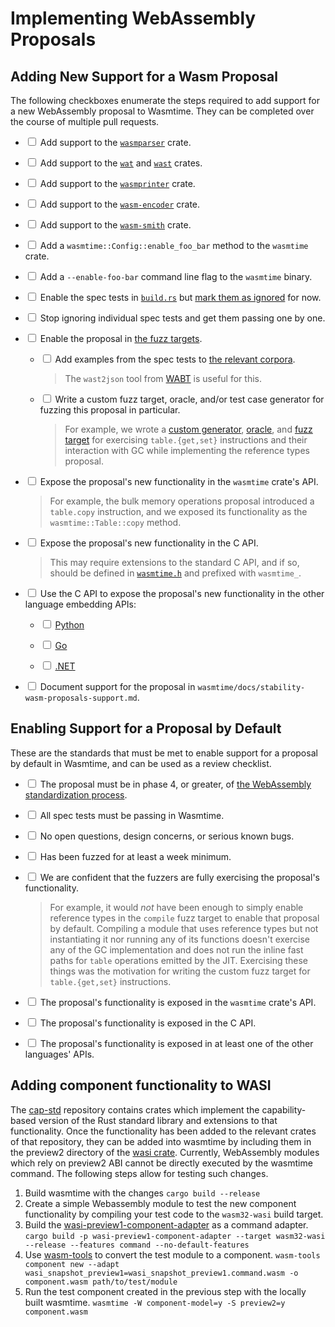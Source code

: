 # Implementing WebAssembly Proposals

## Adding New Support for a Wasm Proposal

The following checkboxes enumerate the steps required to add support for a new
WebAssembly proposal to Wasmtime. They can be completed over the course of
multiple pull requests.

* <input type="checkbox"/> Add support to the
  [`wasmparser`](https://github.com/bytecodealliance/wasm-tools/tree/main/crates/wasmparser)
  crate.

* <input type="checkbox"/> Add support to the
  [`wat`](https://github.com/bytecodealliance/wasm-tools/tree/main/crates/wat)
  and
  [`wast`](https://github.com/bytecodealliance/wasm-tools/tree/main/crates/wast)
  crates.

* <input type="checkbox"/> Add support to the
  [`wasmprinter`](https://github.com/bytecodealliance/wasm-tools/tree/main/crates/wasmprinter)
  crate.

* <input type="checkbox"/> Add support to the
  [`wasm-encoder`](https://github.com/bytecodealliance/wasm-tools/tree/main/crates/wasm-encoder)
  crate.

* <input type="checkbox"/> Add support to the
  [`wasm-smith`](https://github.com/bytecodealliance/wasm-tools/tree/main/crates/wasm-smith)
  crate.

* <input type="checkbox"/> Add a `wasmtime::Config::enable_foo_bar` method to
  the `wasmtime` crate.

* <input type="checkbox"/> Add a `--enable-foo-bar` command line flag to the
  `wasmtime` binary.

* <input type="checkbox"/> Enable the spec tests in
  [`build.rs`](https://github.com/bytecodealliance/wasmtime/blob/c7cd70fcec3eee66c9d7b5aa6fb4580d5a802218/build.rs#L41-L52)
  but [mark them as
  ignored](https://github.com/bytecodealliance/wasmtime/blob/c7cd70fcec3eee66c9d7b5aa6fb4580d5a802218/build.rs#L196)
  for now.

* <input type="checkbox"/> Stop ignoring individual spec tests and get them
  passing one by one.

* <input type="checkbox"/> Enable the proposal in [the fuzz
  targets](./contributing-fuzzing.html).

  * <input type="checkbox"/> Add examples from the spec tests to [the relevant
    corpora](https://github.com/bytecodealliance/wasmtime-libfuzzer-corpus).

    > The `wast2json` tool from [WABT] is useful for this.

  * <input type="checkbox"/> Write a custom fuzz target, oracle, and/or test
    case generator for fuzzing this proposal in particular.

    > For example, we wrote a [custom
    > generator](https://github.com/bytecodealliance/wasmtime/blob/c7cd70fcec3eee66c9d7b5aa6fb4580d5a802218/crates/fuzzing/src/generators/table_ops.rs),
    > [oracle](https://github.com/bytecodealliance/wasmtime/blob/c7cd70fcec3eee66c9d7b5aa6fb4580d5a802218/crates/fuzzing/src/oracles.rs#L417-L467),
    > and [fuzz
    > target](https://github.com/bytecodealliance/wasmtime/blob/c7cd70fcec3eee66c9d7b5aa6fb4580d5a802218/fuzz/fuzz_targets/table_ops.rs)
    > for exercising `table.{get,set}` instructions and their interaction with
    > GC while implementing the reference types proposal.

* <input type="checkbox"/> Expose the proposal's new functionality in the
  `wasmtime` crate's API.

  > For example, the bulk memory operations proposal introduced a `table.copy`
  > instruction, and we exposed its functionality as the `wasmtime::Table::copy`
  > method.

* <input type="checkbox"/> Expose the proposal's new functionality in the C API.

  > This may require extensions to the standard C API, and if so, should be
  > defined in
  > [`wasmtime.h`](https://github.com/bytecodealliance/wasmtime/blob/c7cd70fcec3eee66c9d7b5aa6fb4580d5a802218/crates/c-api/include/wasmtime.h)
  > and prefixed with `wasmtime_`.

* <input type="checkbox"/> Use the C API to expose the proposal's new
  functionality in the other language embedding APIs:

  * <input type="checkbox"/> [Python](https://github.com/bytecodealliance/wasmtime-py/)

  * <input type="checkbox"/> [Go](https://github.com/bytecodealliance/wasmtime-go/)

  * <input type="checkbox"/> [.NET](https://github.com/bytecodealliance/wasmtime-dotnet/)

* <input type="checkbox"/> Document support for the proposal in
  `wasmtime/docs/stability-wasm-proposals-support.md`.

## Enabling Support for a Proposal by Default

These are the standards that must be met to enable support for a proposal by
default in Wasmtime, and can be used as a review checklist.

* <input type="checkbox"/> The proposal must be in phase 4, or greater, of [the
  WebAssembly standardization process][phases].

* <input type="checkbox"/> All spec tests must be passing in Wasmtime.

* <input type="checkbox"/> No open questions, design concerns, or serious known
  bugs.

* <input type="checkbox"/> Has been fuzzed for at least a week minimum.

* <input type="checkbox"/> We are confident that the fuzzers are fully
  exercising the proposal's functionality.

  > For example, it would *not* have been enough to simply enable reference
  > types in the `compile` fuzz target to enable that proposal by
  > default. Compiling a module that uses reference types but not instantiating
  > it nor running any of its functions doesn't exercise any of the GC
  > implementation and does not run the inline fast paths for `table` operations
  > emitted by the JIT. Exercising these things was the motivation for writing
  > the custom fuzz target for `table.{get,set}` instructions.

* <input type="checkbox"/> The proposal's functionality is exposed in the
  `wasmtime` crate's API.

* <input type="checkbox"/> The proposal's functionality is exposed in the C API.

* <input type="checkbox"/> The proposal's functionality is exposed in at least
  one of the other languages' APIs.

[phases]: https://github.com/WebAssembly/meetings/blob/master/process/phases.md
[WABT]: https://github.com/WebAssembly/wabt/

## Adding component functionality to WASI
The [cap-std](https://github.com/bytecodealliance/cap-std) repository contains crates which implement the capability-based version of the Rust standard library and extensions to that functionality. Once the functionality has been added to the relevant crates of that repository, they can be added into wasmtime by including them in the preview2 directory of the [wasi crate](https://github.com/bytecodealliance/wasmtime/tree/main/crates/wasi). 
Currently, WebAssembly modules which rely on preview2 ABI cannot be directly executed by the wasmtime command. The following steps allow for testing such changes.
1. Build wasmtime with the changes `cargo build --release`
2. Create a simple Webassembly module to test the new component functionality by compiling your test code to the `wasm32-wasi` build target.
3. Build the [wasi-preview1-component-adapter](https://github.com/bytecodealliance/wasmtime/tree/main/crates/wasi-preview1-component-adapter) as a command adapter. `cargo build -p wasi-preview1-component-adapter --target wasm32-wasi --release --features command --no-default-features`
4. Use [wasm-tools](https://github.com/bytecodealliance/wasm-tools) to convert the test module to a component. `wasm-tools component new --adapt wasi_snapshot_preview1=wasi_snapshot_preview1.command.wasm -o component.wasm path/to/test/module`
5. Run the test component created in the previous step with the locally built wasmtime. `wasmtime -W component-model=y -S preview2=y component.wasm`
